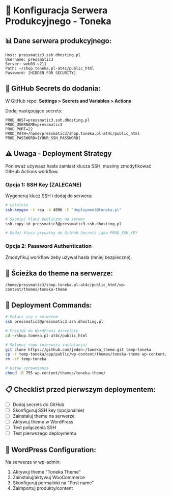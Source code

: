 # 🚀 Konfiguracja Serwera Produkcyjnego - Toneka

## 📊 Dane serwera produkcyjnego:

```
Host: pressmatic3.ssh.dhosting.pl
Username: pressmatic3
Server: web03-s211
Path: ~/shop.toneka.pl-at4c/public_html
Password: [HIDDEN FOR SECURITY]
```

## 🔐 GitHub Secrets do dodania:

W GitHub repo: **Settings > Secrets and Variables > Actions**

Dodaj następujące secrets:

```
PROD_HOST=pressmatic3.ssh.dhosting.pl
PROD_USERNAME=pressmatic3
PROD_PORT=22
PROD_PATH=/home/pressmatic3/shop.toneka.pl-at4c/public_html
PROD_PASSWORD=[YOUR_SSH_PASSWORD]
```

## ⚠️ Uwaga - Deployment Strategy

Ponieważ używasz hasła zamiast klucza SSH, musimy zmodyfikować GitHub Actions workflow.

### Opcja 1: SSH Key (ZALECANE)
Wygeneruj klucz SSH i dodaj do serwera:

```bash
# Lokalnie
ssh-keygen -t rsa -b 4096 -C "deployment@toneka.pl"

# Skopiuj klucz publiczny na serwer
ssh-copy-id pressmatic3@pressmatic3.ssh.dhosting.pl

# Dodaj klucz prywatny do GitHub Secrets jako PROD_SSH_KEY
```

### Opcja 2: Password Authentication
Zmodyfikuj workflow żeby używał hasła (mniej bezpieczne).

## 🎯 Ścieżka do theme na serwerze:

```
/home/pressmatic3/shop.toneka.pl-at4c/public_html/wp-content/themes/toneka-theme
```

## 🚀 Deployment Commands:

```bash
# Połącz się z serwerem
ssh pressmatic3@pressmatic3.ssh.dhosting.pl

# Przejdź do WordPress directory
cd ~/shop.toneka.pl-at4c/public_html

# Sklonuj repo (pierwsza instalacja)
git clone https://github.com/jeden-/toneka_theme.git temp-toneka
cp -r temp-toneka/app/public/wp-content/themes/toneka-theme wp-content/themes/
rm -rf temp-toneka

# Ustaw uprawnienia
chmod -R 755 wp-content/themes/toneka-theme/
```

## 📋 Checklist przed pierwszym deploymentem:

- [ ] Dodaj secrets do GitHub
- [ ] Skonfiguruj SSH key (opcjonalnie)
- [ ] Zainstaluj theme na serwerze
- [ ] Aktywuj theme w WordPress
- [ ] Test połączenia SSH
- [ ] Test pierwszego deploymentu

## 🔧 WordPress Configuration:

Na serwerze w wp-admin:
1. Aktywuj theme "Toneka Theme"
2. Zainstaluj/aktywuj WooCommerce
3. Skonfiguruj permalinki na "Post name"
4. Zaimportuj produkty/content
